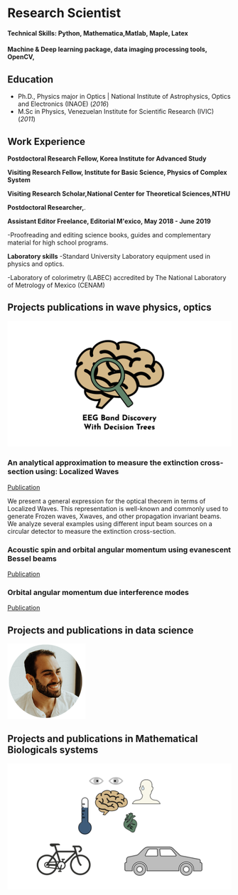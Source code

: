 # Research Scientist

#### Technical Skills: Python, Mathematica,Matlab, Maple, Latex
#### Machine & Deep learning package, data imaging processing tools, OpenCV,

## Education
- Ph.D., Physics major in Optics | National Institute of Astrophysics, Optics and Electronics (INAOE) (_2016_)	
- M.Sc in Physics, Venezuelan Institute for Scientific Research  (IVIC) (_2011_)

## Work Experience

**Postdoctoral Research Fellow,  Korea Institute for Advanced Study**

**Visiting Research Fellow, Institute for Basic Science, Physics of Complex System** 

**Visiting Research  Scholar,National Center for Theoretical Sciences,NTHU**

**Postdoctoral Researcher,**.

**Assistant Editor Freelance, Editorial M\'exico, May 2018 - June 2019**

-Proofreading  and editing science books, guides and complementary material for high school programs.

**Laboratory skills**
-Standard University Laboratory equipment used   in physics and optics.

-Laboratory of colorimetry  (LABEC)  accredited by The  National Laboratory of  Metrology of Mexico (CENAM) 

## Projects publications in wave physics, optics

![EEG Band Discovery](/assets/eeg_band_discovery.jpeg)

### An analytical approximation to measure the extinction cross-section using: Localized Waves
[Publication](https://iopscience.iop.org/article/10.1088/2399-6528/ac3ec4)

We present a general expression for the optical theorem in terms of Localized Waves. This representation is well-known and commonly used to generate Frozen waves, Xwaves, and other propagation invariant beams. We analyze several examples using different input beam sources on a circular detector to measure the extinction cross-section.


### Acoustic spin and  orbital angular momentum  using  evanescent Bessel beams
[Publication](https://iopscience.iop.org/article/10.1088/2399-6528/ac1e24/meta)

### Orbital angular momentum  due interference modes
[Publication](https://opticaapplicata.pwr.edu.pl/files/pdf/2021/no1/optappl_5101p59.pdf) 

## Projects and publications in data science 
![EEG Band Discovery](/assets/headshot_circle.png)

## Projects and publications in Mathematical Biologicals systems
![EEG Band Discovery](/assets/bike_study.jpeg)







